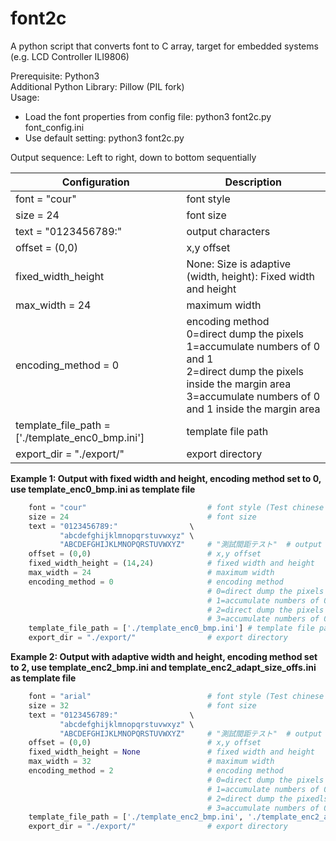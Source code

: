 # font2c
A python script that converts font to C array, target for embedded systems (e.g. LCD Controller ILI9806)

Prerequisite: Python3<br/>
Additional Python Library: Pillow (PIL fork)<br/>
Usage:<br/>
 - Load the font properties from config file: python3 font2c.py font_config.ini<br/>
 - Use default setting: python3 font2c.py

Output sequence: Left to right, down to bottom sequentially


| Configuration | Description |
| --- | --- |
| font = "cour" | font style |
| size = 24 | font size |
| text = "0123456789:" | output characters |
| offset = (0,0)                  | x,y offset |
| fixed_width_height              | None: Size is adaptive<br />(width, height): Fixed width and height | 
| max_width = 24                  | maximum width |
| encoding_method = 0                 | encoding method<br/>0=direct dump the pixels<br/>1=accumulate numbers of 0 and 1<br/>2=direct dump the pixels inside the margin area <br/>3=accumulate numbers of 0 and 1 inside the margin area |
| template_file_path = ['./template_enc0_bmp.ini'] | template file path |
| export_dir = "./export/"        | export directory |

**Example 1: Output with fixed width and height, encoding method set to 0, use template_enc0_bmp.ini as template file**
```python
    font = "cour"                           # font style (Test chinese font: kaiu)
    size = 24                               # font size
    text = "0123456789:"                \
           "abcdefghijklmnopqrstuvwxyz" \
           "ABCDEFGHIJKLMNOPQRSTUVWXYZ"     # "測試間距テスト"  # output which symbol
    offset = (0,0)                          # x,y offset
    fixed_width_height = (14,24)            # fixed width and height
    max_width = 24                          # maximum width
    encoding_method = 0                     # encoding method
                                            # 0=direct dump the pixels
                                            # 1=accumulate numbers of 0 and 1
                                            # 2=direct dump the pixels inside the margin area
                                            # 3=accumulate numbers of 0 and 1 inside the margin area
    template_file_path = ['./template_enc0_bmp.ini'] # template file path
    export_dir = "./export/"                # export directory
```

**Example 2: Output with adaptive width and height, encoding method set to 2, use template_enc2_bmp.ini and template_enc2_adapt_size_offs.ini as template file**
```python
    font = "arial"                          # font style (Test chinese font: kaiu)
    size = 32                               # font size
    text = "0123456789:"                \
           "abcdefghijklmnopqrstuvwxyz" \
           "ABCDEFGHIJKLMNOPQRSTUVWXYZ"     # "測試間距テスト"  # output which symbol
    offset = (0,0)                          # x,y offset
    fixed_width_height = None               # fixed width and height
    max_width = 32                          # maximum width
    encoding_method = 2                     # encoding method
                                            # 0=direct dump the pixels
                                            # 1=accumulate numbers of 0 and 1
                                            # 2=direct dump the pixedls inside the margin area
                                            # 3=accumulate numbers of 0 and 1 inside the margin area
    template_file_path = ['./template_enc2_bmp.ini', './template_enc2_adapt_size_offs.ini']# template file path
    export_dir = "./export/"                # export directory
```
